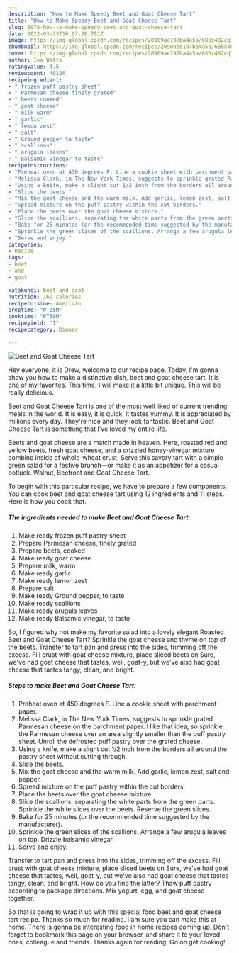```yaml
---
description: "How to Make Speedy Beet and Goat Cheese Tart"
title: "How to Make Speedy Beet and Goat Cheese Tart"
slug: 5978-how-to-make-speedy-beet-and-goat-cheese-tart
date: 2022-03-23T16:07:36.781Z
image: https://img-global.cpcdn.com/recipes/20909ae197ba4a5a/680x482cq70/beet-and-goat-cheese-tart-recipe-main-photo.jpg
thumbnail: https://img-global.cpcdn.com/recipes/20909ae197ba4a5a/680x482cq70/beet-and-goat-cheese-tart-recipe-main-photo.jpg
cover: https://img-global.cpcdn.com/recipes/20909ae197ba4a5a/680x482cq70/beet-and-goat-cheese-tart-recipe-main-photo.jpg
author: Ina Watts
ratingvalue: 4.6
reviewcount: 40156
recipeingredient:
- " frozen puff pastry sheet"
- " Parmesan cheese finely grated"
- " beets cooked"
- " goat cheese"
- " milk warm"
- " garlic"
- " lemon zest"
- " salt"
- " Ground pepper to taste"
- " scallions"
- " arugula leaves"
- " Balsamic vinegar to taste"
recipeinstructions:
- "Preheat oven at 450 degrees F. Line a cookie sheet with parchment paper."
- "Melissa Clark, in The New York Times, suggests to sprinkle grated Parmesan cheese on the parchment paper. I like that idea, so sprinkle the Parmesan cheese over an area slightly smaller than the puff pastry sheet. Unroll the defrosted puff pastry over the grated cheese."
- "Using a knife, make a slight cut 1/2 inch from the borders all around the pastry sheet without cutting through."
- "Slice the beets."
- "Mix the goat cheese and the warm milk. Add garlic, lemon zest, salt and pepper."
- "Spread mixture on the puff pastry within the cut borders."
- "Place the beets over the goat cheese mixture."
- "Slice the scallions, separating the white parts from the green parts. Sprinkle the white slices over the beets. Reserve the green slices."
- "Bake for 25 minutes (or the recommended time suggested by the manufacturer)."
- "Sprinkle the green slices of the scallions. Arrange a few arugula leaves on top. Drizzle balsamic vinegar."
- "Serve and enjoy."
categories:
- Recipe
tags:
- beet
- and
- goat

katakunci: beet and goat 
nutrition: 160 calories
recipecuisine: American
preptime: "PT25M"
cooktime: "PT59M"
recipeyield: "1"
recipecategory: Dinner

---
```



![Beet and Goat Cheese Tart](https://img-global.cpcdn.com/recipes/20909ae197ba4a5a/680x482cq70/beet-and-goat-cheese-tart-recipe-main-photo.jpg)

Hey everyone, it is Drew, welcome to our recipe page. Today, I'm gonna show you how to make a distinctive dish, beet and goat cheese tart. It is one of my favorites. This time, I will make it a little bit unique. This will be really delicious.

Beet and Goat Cheese Tart is one of the most well liked of current trending meals in the world. It is easy, it is quick, it tastes yummy. It is appreciated by millions every day. They're nice and they look fantastic. Beet and Goat Cheese Tart is something that I've loved my entire life.

Beets and goat cheese are a match made in heaven. Here, roasted red and yellow beets, fresh goat cheese, and a drizzled honey-vinegar mixture combine inside of whole-wheat crust. Serve this savory tart with a simple green salad for a festive brunch—or make it as an appetizer for a casual potluck. Walnut, Beetroot and Goat Cheese Tart.


To begin with this particular recipe, we have to prepare a few components. You can cook beet and goat cheese tart using 12 ingredients and 11 steps. Here is how you cook that.

<!--inarticleads1-->

##### The ingredients needed to make Beet and Goat Cheese Tart:

1. Make ready  frozen puff pastry sheet
1. Prepare  Parmesan cheese, finely grated
1. Prepare  beets, cooked
1. Make ready  goat cheese
1. Prepare  milk, warm
1. Make ready  garlic
1. Make ready  lemon zest
1. Prepare  salt
1. Make ready  Ground pepper, to taste
1. Make ready  scallions
1. Make ready  arugula leaves
1. Make ready  Balsamic vinegar, to taste


So, I figured why not make my favorite salad into a lovely elegant Roasted Beet and Goat Cheese Tart? Sprinkle the goat cheese and thyme on top of the beets. Transfer to tart pan and press into the sides, trimming off the excess. Fill crust with goat cheese mixture, place sliced beets on Sure, we&#39;ve had goat cheese that tastes, well, goat-y, but we&#39;ve also had goat cheese that tastes tangy, clean, and bright. 

<!--inarticleads2-->

##### Steps to make Beet and Goat Cheese Tart:

1. Preheat oven at 450 degrees F. Line a cookie sheet with parchment paper.
1. Melissa Clark, in The New York Times, suggests to sprinkle grated Parmesan cheese on the parchment paper. I like that idea, so sprinkle the Parmesan cheese over an area slightly smaller than the puff pastry sheet. Unroll the defrosted puff pastry over the grated cheese.
1. Using a knife, make a slight cut 1/2 inch from the borders all around the pastry sheet without cutting through.
1. Slice the beets.
1. Mix the goat cheese and the warm milk. Add garlic, lemon zest, salt and pepper.
1. Spread mixture on the puff pastry within the cut borders.
1. Place the beets over the goat cheese mixture.
1. Slice the scallions, separating the white parts from the green parts. Sprinkle the white slices over the beets. Reserve the green slices.
1. Bake for 25 minutes (or the recommended time suggested by the manufacturer).
1. Sprinkle the green slices of the scallions. Arrange a few arugula leaves on top. Drizzle balsamic vinegar.
1. Serve and enjoy.


Transfer to tart pan and press into the sides, trimming off the excess. Fill crust with goat cheese mixture, place sliced beets on Sure, we&#39;ve had goat cheese that tastes, well, goat-y, but we&#39;ve also had goat cheese that tastes tangy, clean, and bright. How do you find the latter? Thaw puff pastry according to package directions. Mix yogurt, egg, and goat cheese together. 

So that is going to wrap it up with this special food beet and goat cheese tart recipe. Thanks so much for reading. I am sure you can make this at home. There is gonna be interesting food in home recipes coming up. Don't forget to bookmark this page on your browser, and share it to your loved ones, colleague and friends. Thanks again for reading. Go on get cooking!
